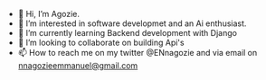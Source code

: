 - 👋 Hi, I’m Agozie.
- 👀 I’m interested in software developmet and an Ai enthusiast.
- 🌱 I’m currently learning Backend development with Django
- 💞️ I’m looking to collaborate on building Api's 
- 📫 How to reach me on my twitter @ENnagozie and via email on nnagozieemmanuel@gmail.com

<!---
Gozzy97/Gozzy97 is a ✨ special ✨ repository because its `README.md` (this file) appears on your GitHub profile.
You can click the Preview link to take a look at your changes.
--->
